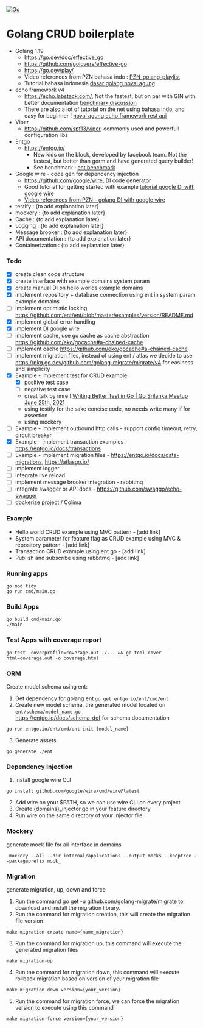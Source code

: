 [![Go](https://github.com/adityasatrio/golang-echo-boilerplate/actions/workflows/go.yml/badge.svg)](https://github.com/adityasatrio/golang-echo-boilerplate/actions/workflows/go.yml)

# Golang CRUD boilerplate
  
- Golang 1.19
  - https://go.dev/doc/effective_go
  - https://github.com/golovers/effective-go
  - https://go.dev/play/
  - Video references from PZN bahasa indo : [PZN-golang-playlist](https://www.youtube.com/watch?v=JOXbresHhIk&list=PL-CtdCApEFH-0i9dzMzLw6FKVrFWv3QvQ)
  - Tutorial bahasa indonesia [dasar golang noval agung](https://dasarpemrogramangolang.novalagung.com/1-berkenalan-dengan-golang.html)
- echo framework v4
  - https://echo.labstack.com/, Not the fastest, but on par with GIN with better documentation [benchmark discussion](https://github.com/labstack/echo/discussions/2143)
  - There are also a lot of tutorial on the net using bahasa indo, and easy for beginner ! [noval agung echo framework rest api](https://dasarpemrogramangolang.novalagung.com/C-echo-routing.html) 
- Viper 
  - https://github.com/spf13/viper, commonly used and powerfull configuration libs
- Entgo
  - https://entgo.io/
    - New kids on the block, developed by facebook team. Not the fastest, but better than gorm and have generated query builder! 
    - See benchmark : [ent benchmark](https://github.com/efectn/go-orm-benchmarks/blob/master/results.md)
- Google wire - code gen for dependency injection
  - https://github.com/google/wire, DI code generator
  - Good tutorial for getting started with example [tutorial google DI with google wire](https://clavinjune.dev/en/blogs/golang-dependency-injection-using-wire/)
  - [Video references from PZN - golang DI with google wire](https://www.youtube.com/watch?v=dZ8Ir4Gc8D0&list=PL-CtdCApEFH-0i9dzMzLw6FKVrFWv3QvQ&index=14)
- testify : {to add explanation later}
- mockery : {to add explanation later}
- Cache : {to add explanation later}
- Logging : {to add explanation later}
- Message brooker : {to add explanation later}
- API documentation : {to add explanation later}
- Containerization : {to add explanation later}

### Todo
- [x] create clean code structure
- [x] create interface with example domains system param
- [x] create manual DI on hello worlds example domains
- [x] implement repository + database connection using ent in system param example domains
- [ ] implement optimistic locking https://github.com/ent/ent/blob/master/examples/version/README.md 
- [x] implement global error handling
- [x] implement DI google wire
- [ ] implement cache, use go cache as cache abstraction https://github.com/eko/gocache#a-chained-cache
- [ ] implement cache https://github.com/eko/gocache#a-chained-cache
- [ ] implement migration files, instead of using ent / atlas we decide to use https://pkg.go.dev/github.com/golang-migrate/migrate/v4 for easiness and simplicity
- [x] Example - implement test for CRUD example
  - [x] positive test case 
  - [ ] negative test case
  - great talk by imre ! [Writing Better Test in Go | Go Srilanka Meetup June 25th, 2021](https://www.youtube.com/watch?v=xTQI_4EKB8Y)
  - using testify for the sake concise code, no needs write many if for assertion
  - using mockery
- [ ] Example - implement outbound http calls - support config timeout, retry, circuit breaker
- [x] Example - implement transaction examples - https://entgo.io/docs/transactions
- [ ] Example - implement migration files - https://entgo.io/docs/data-migrations, https://atlasgo.io/
- [ ] implement logger
- [ ] integrate live reload
- [ ] implement message brooker integration - rabbitmq
- [ ] integrate swagger or API docs - https://github.com/swaggo/echo-swagger
- [ ] dockerize project / Colima 

### Example
- Hello world CRUD example using MVC pattern - [add link]
- System parameter for feature flag as CRUD example using MVC & repository pattern - [add link]
- Transaction CRUD example using ent go - [add link]
- Publish and subscribe using rabbitmq - [add link]

### Running apps
```
go mod tidy
go run cmd/main.go
```

### Build Apps
```
go build cmd/main.go
./main
```

### Test Apps with coverage report 
```
go test -coverprofile=coverage.out ./... && go tool cover -html=coverage.out -o coverage.html
```

### ORM
Create model schema using ent:
1. Get dependency for golang ent `go get entgo.io/ent/cmd/ent`
2. Create new model schema, the generated model located on `ent/schema/model_name.go` </br>
   https://entgo.io/docs/schema-def for schema documentation
```
go run entgo.io/ent/cmd/ent init {model_name}
```
3. Generate assets
```
go generate ./ent
```

### Dependency Injection
1. Install google wire CLI
```
go install github.com/google/wire/cmd/wire@latest
```
2. Add wire on your $PATH, so we can use wire CLI on every project
3. Create {domains}_injector.go in your feature directory
4. Run wire on the same directory of your injector file 

### Mockery
generate mock file for all interface in domains
```
 mockery --all --dir internal/applications --output mocks --keeptree --packageprefix mock_
```

### Migration
generate migration, up, down and force
1. Run the command go get -u github.com/golang-migrate/migrate to download and install the migration library.
2. Run the command for migration creation, this will create the migration file version
```
make migration-create name={name_migration}
```
3. Run the command for migration up, this command will execute the generated migration files
```
make migration-up
```
4. Run the command for migration down, this command will execute rollback migration based on version of your migration file
```
make migration-down version={your_version}
```
5. Run the command for migration force, we can force the migration version to execute using this command
```
make migration-force version={your_version}
```